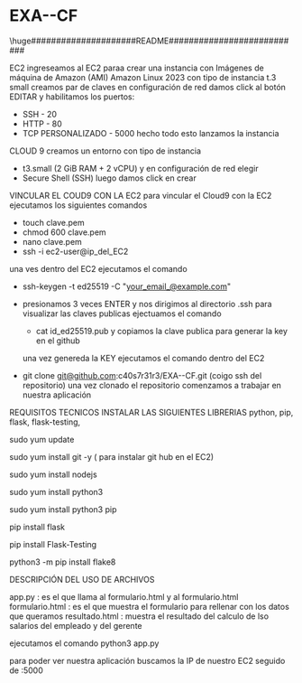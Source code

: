 # EXA--CF
\huge#####################README########################### 

EC2
ingreseamos al EC2 paraa crear una instancia con Imágenes de máquina de Amazon (AMI) Amazon Linux 2023
con tipo de instancia t.3 small
creamos par de claves 
en configuración de red damos click al botón EDITAR y habilitamos los puertos:
- SSH - 20
- HTTP - 80
- TCP PERSONALIZADO - 5000
hecho todo esto lanzamos la instancia

CLOUD 9
creamos un entorno con tipo de instancia
- t3.small (2 GiB RAM + 2 vCPU)
  y en configuración de red elegir
- Secure Shell (SSH)
luego damos click en crear

VINCULAR EL COUD9 CON LA EC2
para vincular el Cloud9 con la EC2 ejecutamos los siguientes comandos

- touch clave.pem
- chmod 600 clave.pem
- nano clave.pem 
- ssh -i ec2-user@ip_del_EC2

una ves dentro del EC2 ejecutamos el comando 
- ssh-keygen -t ed25519 -C "your_email_@example.com"
- presionamos 3 veces ENTER
  y nos dirigimos al directorio .ssh para visualizar las claves publicas
  ejectuamos el comando
  - cat id_ed25519.pub
    y copiamos la clave publica para generar la key en el github

  una vez genereda la KEY ejecutamos el comando dentro del EC2
- git clone git@github.com:c40s7r31r3/EXA--CF.git (coigo ssh del repositorio)
  una vez clonado el repositorio comenzamos a trabajar en nuestra aplicación

REQUISITOS TECNICOS INSTALAR LAS SIGUIENTES LIBRERIAS
python, pip, flask, flask-testing, 

sudo yum update  

sudo yum install git -y ( para instalar git hub en el EC2)

sudo yum install nodejs

sudo yum install python3

sudo yum install python3 pip

pip install flask

pip install Flask-Testing

python3 -m pip install flake8

DESCRIPCIÓN DEL USO DE ARCHIVOS

app.py : es el que llama al formulario.html y al formulario.html
formulario.html : es el que muestra el formulario para rellenar con los datos que queramos
resultado.html : muestra el resultado del calculo de lso salarios del empleado y del gerente

ejecutamos el comando python3 app.py

para poder ver nuestra aplicación buscamos la IP de nuestro EC2 seguido de :5000 


